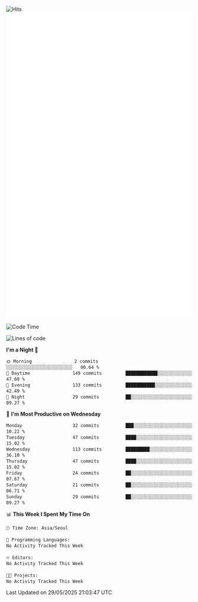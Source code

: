 ![Hits](https://hits.seeyoufarm.com/api/count/incr/badge.svg?url=https%3A%2F%2Fgithub.com%2Fbabaisnyan&count_bg=%2379C83D&title_bg=%23555555&icon=apple.svg&icon_color=%23E7E7E7&title=hits&edge_flat=false)
<br/>
![Metrics](https://github.com/babaisnyan/babaisnyan/blob/main/github-metrics.svg)

<!--START_SECTION:waka-->
![Code Time](http://img.shields.io/badge/Code%20Time-1%2C545%20hrs%2021%20mins-blue)

![Lines of code](https://img.shields.io/badge/From%20Hello%20World%20I%27ve%20Written-930.9%20thousand%20lines%20of%20code-blue)

**I'm a Night 🦉** 

```text
🌞 Morning                2 commits           ░░░░░░░░░░░░░░░░░░░░░░░░░   00.64 % 
🌆 Daytime                149 commits         ████████████░░░░░░░░░░░░░   47.60 % 
🌃 Evening                133 commits         ███████████░░░░░░░░░░░░░░   42.49 % 
🌙 Night                  29 commits          ██░░░░░░░░░░░░░░░░░░░░░░░   09.27 % 
```
📅 **I'm Most Productive on Wednesday** 

```text
Monday                   32 commits          ███░░░░░░░░░░░░░░░░░░░░░░   10.22 % 
Tuesday                  47 commits          ████░░░░░░░░░░░░░░░░░░░░░   15.02 % 
Wednesday                113 commits         █████████░░░░░░░░░░░░░░░░   36.10 % 
Thursday                 47 commits          ████░░░░░░░░░░░░░░░░░░░░░   15.02 % 
Friday                   24 commits          ██░░░░░░░░░░░░░░░░░░░░░░░   07.67 % 
Saturday                 21 commits          ██░░░░░░░░░░░░░░░░░░░░░░░   06.71 % 
Sunday                   29 commits          ██░░░░░░░░░░░░░░░░░░░░░░░   09.27 % 
```


📊 **This Week I Spent My Time On** 

```text
🕑︎ Time Zone: Asia/Seoul

💬 Programming Languages: 
No Activity Tracked This Week

🔥 Editors: 
No Activity Tracked This Week

🐱‍💻 Projects: 
No Activity Tracked This Week
```


 Last Updated on 29/05/2025 21:03:47 UTC
<!--END_SECTION:waka-->

